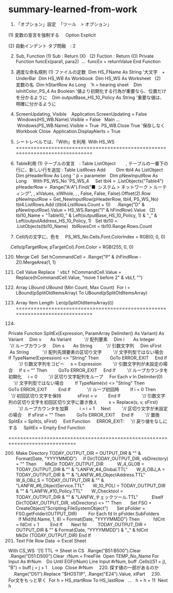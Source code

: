# summary-learned-from-work
1. 「オプション」設定
 「ツール　> オプション」

(1) 変数の宣言を強制する
    Option Explicit

(2) 自動インデント
タブ問融　: 2


2. Sub, Function
(1) Sub : Return (X)
 
(2) Fuction : Return (O)
Private Function funcEx(para1, para2)
 ...
 funcEx = returnValue
End Function


3. 適度な命名規則
(1) ファイルの定数
 Dim HS_FName As String '大文字　+ UnderBar
 Dim HS_WB As Workbook
 Dim HS_WS As Worksheet
 
(2)　変数の名
 Dim hStartRow As Long　'h = hearing sheet
 
 Dim isInitColor_PS_4 As Boolean '値より初期化する行為が重要なら、位置だけを分かるように
 
 Dim outputBase_HS_10_Policy As String '重要な値は、明確に分かるように
 
 
4. ScreenUpdating, Visible
 
 Application.ScreenUpdating = False
 Windows(HS_WB.Name).Visible = False
 
Main ...
 
 Windows(PS_WB.Name).Visible = True
 PS_WB.Close True '保存しなく　Workbook Close
 Application.DisplayAlerts = True
 
 
5. シートレベルでは、「With」を利用
 With HS_WS
 
=============================================================================
 
100. Table利用
(1) テーブルの宣言　: Table ListObject
　　, テーブルの一番下の行に、新しい行を追加 : Table ListRows Add　
 
  Dim tbl4 As ListObject
  Dim pHeaderRow As Long  ' p = parameter
  Dim pNewInputRow As Long
 
  With PS_WS_No 'PS_WS_4
    Set tbl4 = .ListObjects("Table4")
    pHeaderRow = .Range("A:A").Find("■  システム > ネットワーク > ルーティング", , xlValues, xlWhole, , , False, False, False).Offset(2).Row
   
    pNewInputRow = Get_NewInputRow(pHeaderRow, tbl4, PS_WS_No)
   
    tbl4.ListRows.Add ((tbl4.ListRows.Count + 1))
    .Range("D" & pNewInputRow).Value = HS_WS.Range("I" & hFindRow).Value
 
(2)
  tbl10_Name = "Table10_" & Left(outputBase_HS_10_Policy, 1) & "_" & Left(outputAddress_HS_10_Policy, 1)
  Set tbl10 = .ListObjects(tbl10_Name)
  tblRowsCnt = tbl10.Range.Rows.Count
 

110. Cell内の文字に、色を
　PS_WS_No.Cells.Font.ColorIndex = RGB(0, 0, 0)

 .Cells(pTargetRow, pTargetCol).Font.Color = RGB(255, 0, 0)


120. Merge Cell
 Set hCommandCell = .Range("P" & (hFindRow - 2)).MergeArea(1, 1)
 

130. Cell Value Replace
 ' vbLf
 hCommandCell.Value = Replace(hCommandCell.Value, "move 1 before 2" & vbLf, "")
 
 
140. Array LBound UBound (Min Count, Max Count)
 For i = LBound(pSplitOldItemsArray) To UBound(pSplitOldItemsArray)
 
 
150. Array Item Length
 Len(pSplitOldItemsArray(i))
 
=============================================================================
 
199.
Private Function SplitEx(Expression, ParamArray Delimiter() As Variant) As Variant
    Dim v       As Variant          '// 配列要素
    Dim i       As Integer          '// ループカウンタ
    Dim s       As String           '// 引数文字列
    Dim sFirst  As String           '// 配列先頭要素の区切り文字
   
    '// 文字列型ではない場合
    If TypeName(Expression) <> "String" Then
        GoTo ERROR_EXIT
    End If
   
    '// 引数文字列をコピー
    s = Expression
   
    '// 引数文字列が未設定の場合
    If s = "" Then
        GoTo ERROR_EXIT
    End If
   
    '// ループカウンタを初期化
    i = 0
   
    '// 区切り文字配列をループ
    For Each v In Delimiter(0)
        '// 文字列型ではない場合
        If TypeName(v) <> "String" Then
            GoTo ERROR_EXIT
        End If
   
        '// ループ初回時
        If i = 0 Then
            '// 初回区切り文字を保持
            sFirst = v
        End If
       
        '// 引数文字列の区切り文字を初回区切り文字に置き換え
        s = Replace(s, v, sFirst)
       
        '// ループカウンタを加算
        i = i + 1
    Next
   
    '// 区切り文字が未設定の場合
    If sFirst = "" Then
        GoTo ERROR_EXIT
    End If
   
    '// 置換
    SplitEx = Split(s, sFirst)
    Exit Function
   
ERROR_EXIT:
    '// 戻り値をなしにする
    SplitEx = Empty
End Function

=============================================================================

200. Make Directory
TODAY_OUTPUT_DIR = OUTPUT_DIR & "\" & Format(Date, "YYYYMMDD")
    If Dir(TODAY_OUTPUT_DIR, vbDirectory) = "" Then
      MkDir TODAY_OUTPUT_DIR
   
      W_4_GLOB = TODAY_OUTPUT_DIR & "\" & "LANFW_#4_Global.TTL"
      W_6_OBJ_A = TODAY_OUTPUT_DIR & "\" & "LANFW_#6_ObjectAddress.TTL"
      W_6_OBJ_S = TODAY_OUTPUT_DIR & "\" & "LANFW_#6_ObjectService.TTL"
      W_10_POLI = TODAY_OUTPUT_DIR & "\" & "LANFW_#10_Policy.TTL"
      W_Checktool = TODAY_OUTPUT_DIR & "\" & "LANFW_チェックツール.TTL"
     
    ElseIf Dir(TODAY_OUTPUT_DIR, vbDirectory) <> "" Then
      Set FSO = CreateObject("Scripting.FileSystemObject")
      Set pFolder = FSO.getFolder(OUTPUT_DIR)
 
      For Each fd In pFolder.SubFolders
        If Mid(fd.Name, 1, 8) = Format(Date, "YYYYMMDD") Then
          fdCnt = fdCnt + 1
        End If
      Next fd
 
      TODAY_OUTPUT_DIR = OUTPUT_DIR & "\" & Format(Date, "YYYYMMDD") & "_" & fdCnt
      MkDir (TODAY_OUTPUT_DIR)
End If
 
 
210. Text File Row Data -> Excel Sheet

With CS_WS
 '[1] TTL -> Sheet in CS
 .Range("B51:B500").Clear
 .Range("D51:D500").Clear
 rNum = FreeFile
 Open TEMP_No_Name For Input As #rNum
   Do Until EOF(rNum)
Line Input #rNum, buff
.Cells((51 + j), "B") = buff
j = j + 1
   Loop
 Close #rNum
 
 
220. 探す値の一部があるのか
　.Range("D51").Replace "$HOSTIP", .Range("E24").Value, xlPart
 
 
230. For文をもっと早く
 For h = HS_startRow To HS_lastRow
  ...
  h = h + 11
 Next h
